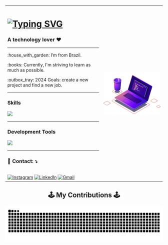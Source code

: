 <table align="center">
  <tr>
    <td>
      <h1>
          <a href="https://git.io/typing-svg"><img src="https://readme-typing-svg.demolab.com?font=Fira+Code&duration=2000&pause=1000&random=false&width=435&lines=Hi%2C+There!;I'm+Douglas+Rodrigues%F0%9F%91%8B" alt="Typing SVG" /></a>
      </h1>

  <h3 align="left">
  A technology lover ❤️
  </h3>

  <hr/>

  <p>:house_with_garden: I’m from Brazil.</p>

  <p>:books: Currently, I'm striving to learn as much as possible.</p>

  <p>:outbox_tray: 2024 Goals: create a new project and find a new job.</p>

  <hr/>

  <h3>Skills</h3>
  
  <img src="https://skillicons.dev/icons?i=react,bootstrap,html,css,nodejs,spring,postgres" />

  <hr/>
  
  <h3>Development Tools</h3>

  <img src="https://skillicons.dev/icons?i=vscode,linux,git,postman,cloudflare,github" />
  
  <hr/>

  <h3 align="left">💌 Contact: ⤵️</h3>

  <br>

  <div>
    <a href="https://instagram.com/douglas.rs97" target="_blank"><img src="https://img.shields.io/badge/-Instagram-%23E4405F?style=for-the-badge&logo=instagram&logoColor=white" target="_blank" alt="Instagram"></a>
    <a href="https://www.linkedin.com/in/douglas-rodrigues-1043/" target="_blank"><img src="https://img.shields.io/badge/-LinkedIn-%230077B5?style=for-the-badge&logo=linkedin&logoColor=white" target="_blank" alt="LinkedIn"></a>
    <a href="mailto:doug104397@gmail.com"><img src="https://img.shields.io/badge/Gmail-D14836?style=for-the-badge&logo=gmail&logoColor=white" target="_blank" alt="Gmail"></a>
  </div>
</td>

<td align="right">
  <img src="https://github.com/doug1043/Doug1043/blob/main/computer-illustration.png" style="width: 350px;" alt="Computador iuriCode">
</td> 
</tr>
</table>

<div align="center">
        <h2>🕹️ My Contributions 🕹️</h2>
        <picture>
          <source media="(prefers-color-scheme: dark)" srcset="https://raw.githubusercontent.com/doug1043/Doug1043/output/github-contribution-grid-snake-dark.svg" />
          <source media="(prefers-color-scheme: light)" srcset="https://raw.githubusercontent.com/doug1043/Doug1043/output/github-contribution-grid-snake.svg" />
          <img alt="github-snake" src="https://raw.githubusercontent.com/doug1043/Doug1043/output/github-contribution-grid-snake.svg" />
        </picture>
</div>
